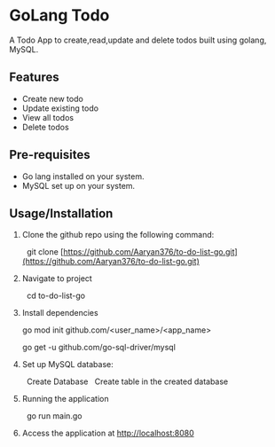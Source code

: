 # GoLang Todo

A Todo App to create,read,update and delete todos built using golang, MySQL.

## Features

+ Create new todo
+ Update existing todo
+ View all todos
+ Delete todos

## Pre-requisites
+ Go lang installed on your system.
+ MySQL set up on your system.

## Usage/Installation

1. Clone the github repo using the following command:  


    &nbsp; git clone [https://github.com/Aaryan376/to-do-list-go.git](https://github.com/Aaryan376/to-do-list-go.git)
    
2. Navigate to project

   &nbsp; cd to-do-list-go
   
3. Install dependencies

    go mod init github.com/<user_name>/<app_name>
    
  
    go get -u github.com/go-sql-driver/mysql   
  
  
4. Set up MySQL database: 

    &nbsp; Create Database
    &nbsp; Create table in the created database
    
5. Running the application

   &nbsp; go run main.go
   
6. Access the application at [http://localhost:8080](http://localhost:8080)
  

